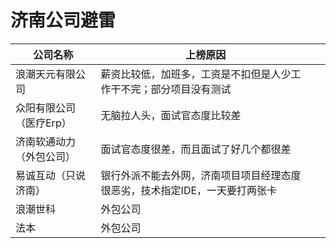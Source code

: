 # 济南公司避雷

| 公司名称                 | 上榜原因                                                     |      |
| ------------------------ | ------------------------------------------------------------ | ---- |
| 浪潮天元有限公司         | 薪资比较低，加班多，工资是不扣但是人少工作干不完；部分项目没有测试 |      |
| 众阳有限公司（医疗Erp）  | 无脑拉人头，面试官态度比较差                                 |      |
| 济南软通动力（外包公司） | 面试官态度很差，而且面试了好几个都很差                       |      |
| 易诚互动（只说济南）     | 银行外派不能去外网，济南项目项目经理态度很恶劣，技术指定IDE，一天要打两张卡 |      |
| 浪潮世科                 | 外包公司                                                     |      |
| 法本                     | 外包公司                                                     |      |
